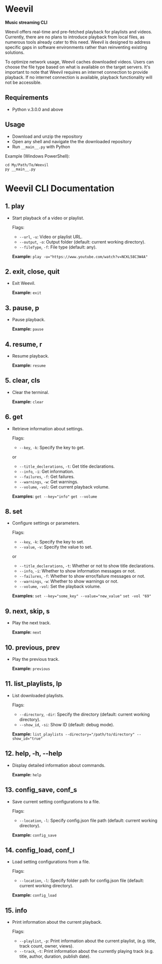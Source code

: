 # Weevil
**Music streaming CLI**

Weevil offers real-time and pre-fetched playback for playlists and videos. Currently, there are no plans to introduce playback from local files, as numerous tools already cater to this need. Weevil is designed to address specific gaps in software environments rather than reinventing existing solutions.

To optimize network usage, Weevil caches downloaded videos. Users can choose the file type based on what is available on the target servers. It's important to note that Weevil requires an internet connection to provide playback. If no internet connection is available, playback functionality will not be accessible.


## Requirements
- Python v.3.0.0 and above


## Usage
- Download and unzip the repository
- Open any shell and navigate the the downloaded repository
- Run `__main__.py` with Python

Example (Windows PowerShell):
```
cd My/Path/To/Weevil
py __main__.py
```


# Weevil CLI Documentation

## 1. play
   - Start playback of a video or playlist.
     
     Flags:
       - `--url`, `-u`: Video or playlist URL.
       - `--output`, `-o`: Output folder (default: current working directory).
       - `--fileType`, `-f`: File type (default: any).
         
     **Example:** `play -u="https://www.youtube.com/watch?v=NCKL58C3W4A"`

## 2. exit, close, quit
   - Exit Weevil.
     
     **Example:** `exit`

## 3. pause, p
   - Pause playback.

     **Example:** `pause`

## 4. resume, r
   - Resume playback.
     
     **Example:** `resume`

## 5. clear, cls
   - Clear the terminal.
     
     **Example:** `clear`

## 6. get
   - Retrieve information about settings.
     
     Flags:
       - `--key`, `-k`: Specify the key to get.
     
     or

       - `--title_declerations`, `-t`: Get title declarations.
       - `--info`, `-i`: Get information.
       - `--failures`, `-f`: Get failures.
       - `--warnings`, `-w`: Get warnings.
       - `--volume`, `-vol`: Get current playback volume.
         
     **Examples:** 
       `get --key="info"`
       `get --volume`

## 8. set
   - Configure settings or parameters.

     Flags:
       - `--key`, `-k`: Specify the key to set.
       - `--value`, `-v`: Specify the value to set.
     
     or
     
       - `--title_declerations`, `-t`: Whether or not to show title declarations.
       - `--info`, `-i`: Whether to show information messages or not.
       - `--failures`, `-f`: Whether to show error/failure messages or not.
       - `--warnings`, `-w`: Whether to show warnings or not.
       - `--volume`, `-vol`: Set the playback volume.
     
     **Examples:** 
       `set --key="some_key" --value="new_value"`
       `set -vol "69"`

## 9. next, skip, s
   - Play the next track.
     
     **Example:** `next`

## 10. previous, prev
   - Play the previous track.
     
     **Example:** `previous`

## 11. list_playlists, lp
   - List downloaded playlists.

     Flags:
       - `--directory`, `-dir`: Specify the directory (default: current working directory).
       - `--show_id`, `-si`: Show ID (default: debug mode).
     
     **Example:** `list_playlists --directory="/path/to/directory" --show_id="true"`

## 12. help, -h, --help
   - Display detailed information about commands.

     **Example:** `help`

## 13. config_save, conf_s
   - Save current setting configurations to a file.

     Flags:
       - `--location`, `-l`: Specify config.json file path (default: current working directory).
     
     **Example:** `config_save`

## 14. config_load, conf_l
   - Load setting configurations from a file.

     Flags:
       - `--location`, `-l`: Specify folder path for config.json file (default: current working directory).
     
     **Example:** `config_load`

## 15. info
   - Print information about the current playback.

     Flags:
       - `--playlist`, `-p`: Print information about the current playlist, (e.g. title, track count, owner, views).
       - `--track`, `-t`: Print information about the currently playing track (e.g. title, author, duration, publish date).

